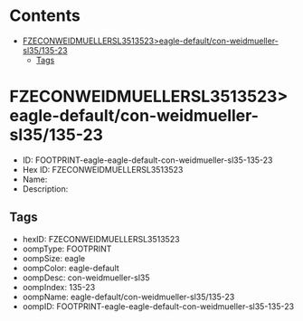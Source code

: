 



Contents
========

* [FZECONWEIDMUELLERSL3513523>eagle-default/con-weidmueller-sl35/135-23](#fzeconweidmuellersl3513523eagle-defaultcon-weidmueller-sl35135-23)
	* [Tags](#tags)

# FZECONWEIDMUELLERSL3513523>eagle-default/con-weidmueller-sl35/135-23

- ID: FOOTPRINT-eagle-eagle-default-con-weidmueller-sl35-135-23
- Hex ID: FZECONWEIDMUELLERSL3513523
- Name: 
- Description: 

## Tags

- hexID: FZECONWEIDMUELLERSL3513523
- oompType: FOOTPRINT
- oompSize: eagle
- oompColor: eagle-default
- oompDesc: con-weidmueller-sl35
- oompIndex: 135-23
- oompName: eagle-default/con-weidmueller-sl35/135-23
- oompID: FOOTPRINT-eagle-eagle-default-con-weidmueller-sl35-135-23
